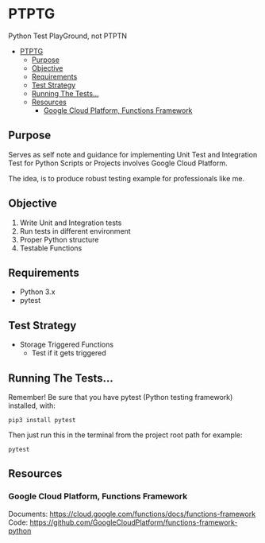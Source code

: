 # PTPTG
Python Test PlayGround, not PTPTN

- [PTPTG](#ptptg)
  - [Purpose](#purpose)
  - [Objective](#objective)
  - [Requirements](#requirements)
  - [Test Strategy](#test-strategy)
  - [Running The Tests...](#running-the-tests)
  - [Resources](#resources)
    - [Google Cloud Platform, Functions Framework](#google-cloud-platform-functions-framework)

## Purpose

Serves as self note and guidance for implementing Unit Test and Integration Test for Python Scripts or Projects involves Google Cloud Platform. 

The idea, is to produce robust testing example for professionals like me.

## Objective

1) Write Unit and Integration tests
2) Run tests in different environment
3) Proper Python structure
4) Testable Functions

## Requirements
* Python 3.x
* pytest

## Test Strategy

* Storage Triggered Functions
  * Test if it gets triggered


## Running The Tests...

Remember! Be sure that you have pytest (Python testing framework) installed, with:

```
pip3 install pytest
```

Then just run this in the terminal from the project root path for example:
```
pytest
```

## Resources
### Google Cloud Platform, Functions Framework

Documents:  https://cloud.google.com/functions/docs/functions-framework
Code: https://github.com/GoogleCloudPlatform/functions-framework-python